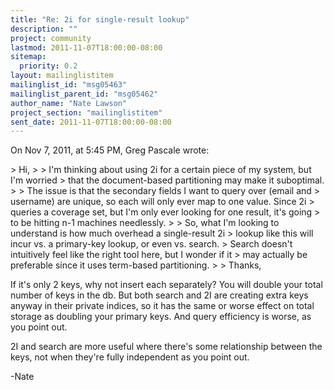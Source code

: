 ```yaml
---
title: "Re: 2i for single-result lookup"
description: ""
project: community
lastmod: 2011-11-07T18:00:00-08:00
sitemap:
  priority: 0.2
layout: mailinglistitem
mailinglist_id: "msg05463"
mailinglist_parent_id: "msg05462"
author_name: "Nate Lawson"
project_section: "mailinglistitem"
sent_date: 2011-11-07T18:00:00-08:00
---
```



On Nov 7, 2011, at 5:45 PM, Greg Pascale wrote:

&gt; Hi,
&gt; 
&gt; I'm thinking about using 2i for a certain piece of my system, but I'm worried 
&gt; that the document-based partitioning may make it suboptimal.
&gt; 
&gt; The issue is that the secondary fields I want to query over (email and 
&gt; username) are unique, so each will only ever map to one value. Since 2i 
&gt; queries a coverage set, but I'm only ever looking for one result, it's going 
&gt; to be hitting n-1 machines needlessly.
&gt; 
&gt; So, what I'm looking to understand is how much overhead a single-result 2i 
&gt; lookup like this will incur vs. a primary-key lookup, or even vs. search. 
&gt; Search doesn't intuitively feel like the right tool here, but I wonder if it 
&gt; may actually be preferable since it uses term-based partitioning.
&gt; 
&gt; Thanks,


If it's only 2 keys, why not insert each separately? You will double your total 
number of keys in the db. But both search and 2I are creating extra keys anyway 
in their private indices, so it has the same or worse effect on total storage 
as doubling your primary keys. And query efficiency is worse, as you point out.

2I and search are more useful where there's some relationship between the keys, 
not when they're fully independent as you point out.

-Nate
